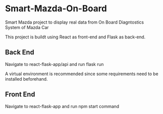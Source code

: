 # Smart-Mazda-On-Board
Smart Mazda project to display real data from On Board Diagntostics System of Mazda Car

This project is buildt using React as front-end and Flask as back-end.

## Back End

Navigate to react-flask-app/api and run flask run

A virtual environment is recommended since some requirements need to be installed beforehand.

## Front End

Navigate to react-flask-app and run npm start command
